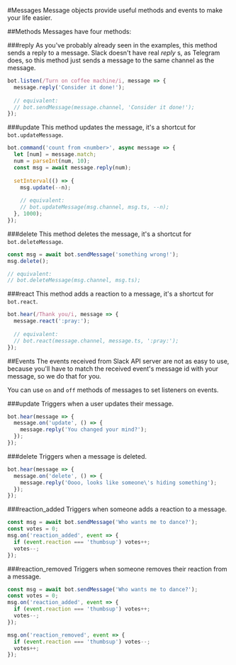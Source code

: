 #Messages
 Message objects provide useful methods and events to make your life easier.
 
##Methods
 Messages have four methods:
 
 ###reply
  As you've probably already seen in the examples, this method sends a reply to a message.
  Slack doesn't have real _reply_ s, as Telegram does, so this method just sends a message to the same channel as the message.
  
```javascript
bot.listen(/Turn on coffee machine/i, message => {
  message.reply('Consider it done!');
  
  // equivalent:
  // bot.sendMessage(message.channel, 'Consider it done!');
});
```

###update
 This method updates the message, it's a shortcut for `bot.updateMessage`.
 
```javascript
bot.command('count from <number>', async message => {
  let [num] = message.match;
  num = parseInt(num, 10);
  const msg = await message.reply(num);
  
  setInterval(() => {
    msg.update(--n);
    
    // equivalent:
    // bot.updateMessage(msg.channel, msg.ts, --n);
  }, 1000);
});
```

###delete
 This method deletes the message, it's a shortcut for `bot.deleteMessage`.
 
```javascript
const msg = await bot.sendMessage('something wrong!');
msg.delete();

// equivalent:
// bot.deleteMessage(msg.channel, msg.ts);
```

###react
This method adds a reaction to a message, it's a shortcut for `bot.react`.

```javascript
bot.hear(/Thank you/i, message => {
  message.react(':pray:');
  
  // equivalent:
  // bot.react(message.channel, message.ts, ':pray:');
});
```

##Events
 The events received from Slack API server are not as easy to use, because you'll have to match the received event's message id with your message, so we do that for you.
 
 You can use `on` and `off` methods of messages to set listeners on events.
 
###update
 Triggers when a user updates their message.
 
```javascript
bot.hear(message => {
  message.on('update', () => {
    message.reply('You changed your mind?');
  });
});
```

###delete
 Triggers when a message is deleted.
 
```javascript
bot.hear(message => {
  message.on('delete', () => {
    message.reply('Oooo, looks like someone\'s hiding something');
  });
});
```

###reaction_added
 Triggers when someone adds a reaction to a message.
 
```javascript
const msg = await bot.sendMessage('Who wants me to dance?');
const votes = 0;
msg.on('reaction_added', event => {
  if (event.reaction === 'thumbsup') votes++;
  votes--;
});
```

###reaction_removed
 Triggers when someone removes their reaction from a message.
 
```javascript
const msg = await bot.sendMessage('Who wants me to dance?');
const votes = 0;
msg.on('reaction_added', event => {
  if (event.reaction === 'thumbsup') votes++;
  votes--;
});

msg.on('reaction_removed', event => {
  if (event.reaction === 'thumbsup') votes--;
  votes++;
});
```